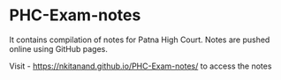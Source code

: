 # PHC-Exam-notes
It contains compilation of notes for Patna High Court. Notes are pushed online using GitHub pages.

Visit - https://nkitanand.github.io/PHC-Exam-notes/ to access the notes

